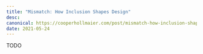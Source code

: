 ```yaml
---
title: "Mismatch: How Inclusion Shapes Design"
desc:
canonical: https://cooperhollmaier.com/post/mismatch-how-inclusion-shapes-design/
date: 2021-05-24
---
```


TODO
